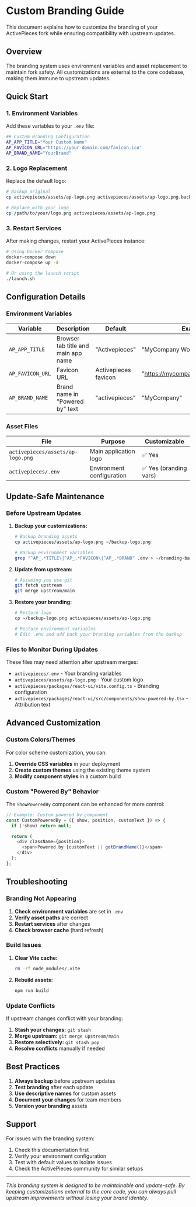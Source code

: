 # Custom Branding Guide

This document explains how to customize the branding of your ActivePieces fork while ensuring compatibility with upstream updates.

## Overview

The branding system uses environment variables and asset replacement to maintain fork safety. All customizations are external to the core codebase, making them immune to upstream updates.

## Quick Start

### 1. Environment Variables

Add these variables to your `.env` file:

```bash
## Custom Branding Configuration
AP_APP_TITLE="Your Custom Name"
AP_FAVICON_URL="https://your-domain.com/favicon.ico"
AP_BRAND_NAME="YourBrand"
```

### 2. Logo Replacement

Replace the default logo:
```bash
# Backup original
cp activepieces/assets/ap-logo.png activepieces/assets/ap-logo.png.backup

# Replace with your logo
cp /path/to/your/logo.png activepieces/assets/ap-logo.png
```

### 3. Restart Services

After making changes, restart your ActivePieces instance:
```bash
# Using Docker Compose
docker-compose down
docker-compose up -d

# Or using the launch script
./launch.sh
```

## Configuration Details

### Environment Variables

| Variable | Description | Default | Example |
|----------|-------------|---------|---------|
| `AP_APP_TITLE` | Browser tab title and main app name | "Activepieces" | "MyCompany Workflow" |
| `AP_FAVICON_URL` | Favicon URL | Activepieces favicon | "https://mycompany.com/favicon.ico" |
| `AP_BRAND_NAME` | Brand name in "Powered by" text | "activepieces" | "MyCompany" |

### Asset Files

| File | Purpose | Customizable |
|------|---------|--------------|
| `activepieces/assets/ap-logo.png` | Main application logo | ✅ Yes |
| `activepieces/.env` | Environment configuration | ✅ Yes (branding vars) |

## Update-Safe Maintenance

### Before Upstream Updates

1. **Backup your customizations:**
   ```bash
   # Backup branding assets
   cp activepieces/assets/ap-logo.png ~/backup-logo.png

   # Backup environment variables
   grep "^AP_.*TITLE\|^AP_.*FAVICON\|^AP_.*BRAND" .env > ~/branding-backup.env
   ```

2. **Update from upstream:**
   ```bash
   # Assuming you use git
   git fetch upstream
   git merge upstream/main
   ```

3. **Restore your branding:**
   ```bash
   # Restore logo
   cp ~/backup-logo.png activepieces/assets/ap-logo.png

   # Restore environment variables
   # Edit .env and add back your branding variables from the backup
   ```

### Files to Monitor During Updates

These files may need attention after upstream merges:
- `activepieces/.env` - Your branding variables
- `activepieces/assets/ap-logo.png` - Your custom logo
- `activepieces/packages/react-ui/vite.config.ts` - Branding configuration
- `activepieces/packages/react-ui/src/components/show-powered-by.tsx` - Attribution text

## Advanced Customization

### Custom Colors/Themes

For color scheme customization, you can:

1. **Override CSS variables** in your deployment
2. **Create custom themes** using the existing theme system
3. **Modify component styles** in a custom build

### Custom "Powered By" Behavior

The `ShowPoweredBy` component can be enhanced for more control:

```typescript
// Example: Custom powered by component
const CustomPoweredBy = ({ show, position, customText }) => {
  if (!show) return null;

  return (
    <div className={position}>
      <span>Powered by {customText || getBrandName()}</span>
    </div>
  );
};
```

## Troubleshooting

### Branding Not Appearing

1. **Check environment variables** are set in `.env`
2. **Verify asset paths** are correct
3. **Restart services** after changes
4. **Check browser cache** (hard refresh)

### Build Issues

1. **Clear Vite cache:**
   ```bash
   rm -rf node_modules/.vite
   ```

2. **Rebuild assets:**
   ```bash
   npm run build
   ```

### Update Conflicts

If upstream changes conflict with your branding:

1. **Stash your changes:** `git stash`
2. **Merge upstream:** `git merge upstream/main`
3. **Restore selectively:** `git stash pop`
4. **Resolve conflicts** manually if needed

## Best Practices

1. **Always backup** before upstream updates
2. **Test branding** after each update
3. **Use descriptive names** for custom assets
4. **Document your changes** for team members
5. **Version your branding** assets

## Support

For issues with the branding system:
1. Check this documentation first
2. Verify your environment configuration
3. Test with default values to isolate issues
4. Check the ActivePieces community for similar setups

---

*This branding system is designed to be maintainable and update-safe. By keeping customizations external to the core code, you can always pull upstream improvements without losing your brand identity.*